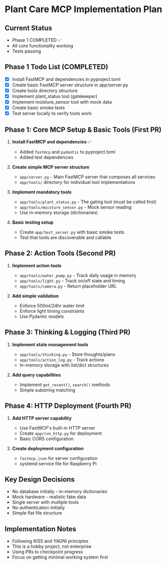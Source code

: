 # Plant Care MCP Implementation Plan

## Current Status
- Phase 1 COMPLETED ✅
- All core functionality working
- Tests passing

## Phase 1 Todo List (COMPLETED)
- [x] Install FastMCP and dependencies in pyproject.toml
- [x] Create basic FastMCP server structure in app/server.py
- [x] Create tools directory structure
- [x] Implement plant_status tool (gatekeeper)
- [x] Implement moisture_sensor tool with mock data
- [x] Create basic smoke tests
- [x] Test server locally to verify tools work

## Phase 1: Core MCP Setup & Basic Tools (First PR)
1. **Install FastMCP and dependencies** ✅
   - Added `fastmcp` and `pydantic` to pyproject.toml
   - Added test dependencies

2. **Create simple MCP server structure**
   - `app/server.py` - Main FastMCP server that composes all services
   - `app/tools/` directory for individual tool implementations

3. **Implement mandatory tools**
   - `app/tools/plant_status.py` - The gating tool (must be called first)
   - `app/tools/moisture_sensor.py` - Mock sensor reading
   - Use in-memory storage (dictionaries)

4. **Basic testing setup**
   - Create `app/test_server.py` with basic smoke tests
   - Test that tools are discoverable and callable

## Phase 2: Action Tools (Second PR)
1. **Implement action tools**
   - `app/tools/water_pump.py` - Track daily usage in memory
   - `app/tools/light.py` - Track on/off state and timing
   - `app/tools/camera.py` - Return placeholder URL

2. **Add simple validation**
   - Enforce 500ml/24hr water limit
   - Enforce light timing constraints
   - Use Pydantic models

## Phase 3: Thinking & Logging (Third PR)
1. **Implement state management tools**
   - `app/tools/thinking.py` - Store thoughts/plans
   - `app/tools/action_log.py` - Track actions
   - In-memory storage with list/dict structures

2. **Add query capabilities**
   - Implement `get_recent()`, `search()` methods
   - Simple substring matching

## Phase 4: HTTP Deployment (Fourth PR)
1. **Add HTTP server capability**
   - Use FastMCP's built-in HTTP server
   - Create `app/run_http.py` for deployment
   - Basic CORS configuration

2. **Create deployment configuration**
   - `fastmcp.json` for server configuration
   - systemd service file for Raspberry Pi

## Key Design Decisions
- No database initially - in-memory dictionaries
- Mock hardware - realistic fake data
- Single server with multiple tools
- No authentication initially
- Simple flat file structure

## Implementation Notes
- Following KISS and YAGNI principles
- This is a hobby project, not enterprise
- Using PRs to checkpoint progress
- Focus on getting minimal working system first